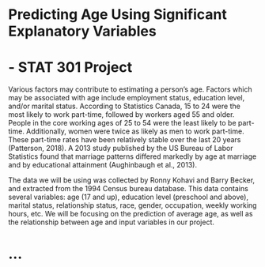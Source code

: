 # Predicting Age Using Significant Explanatory Variables
# - STAT 301 Project

Various factors may contribute to estimating a person’s age. Factors which may be associated with age include employment status, 
education level, and/or marital status. According to Statistics Canada, 15 to 24 were the most likely to work part-time, followed 
by workers aged 55 and older. People in the core working ages of 25 to 54 were the least likely to be part-time. Additionally, 
women were twice as likely as men to work part-time. 
These part-time rates have been relatively stable over the last 20 years (Patterson, 2018). 
A 2013 study published by the US Bureau of Labor Statistics found that marriage patterns differed markedly by 
age at marriage and by educational attainment (Aughinbaugh et al., 2013).

The data we will be using was collected by Ronny Kohavi and Barry Becker, and extracted from the 1994 Census bureau database.
This data contains several variables: age (17 and up), education level (preschool and above), marital status, relationship status, 
race, gender, occupation, weekly working hours, etc. 
We will be focusing on the prediction of average age, as well as the relationship between age and input variables in our project.


# ...
